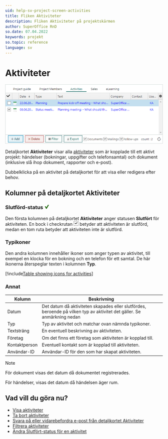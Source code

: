 ```yaml
---
uid: help-sv-project-screen-activities
title: Fliken Aktiviteter
description: Fliken Aktiviteter på projektskärmen
author: SuperOffice RnD
so.date: 07.04.2022
keywords: projekt
so.topic: reference
language: sv
---
```


# Aktiviteter

![Avsnittet för projektguidesaktiviteter -screenshot][img1]

Detaljkortet **Aktiviteter** visar alla [aktiviteter][1] som är kopplade till ett aktivt projekt: händelser (bokningar, uppgifter och telefonsamtal) och dokument (inklusive slå ihop dokument, rapporter och e-post).

Dubbelklicka på en aktivitet på detaljkortet för att visa eller redigera efter behov.

## Kolumner på detaljkortet Aktiviteter

### Slutförd-status ![ikon][img3]

Den första kolumnen på detaljkortet **Aktiviteter** anger statusen **Slutfört** för aktiviteten. En bock i checkrutan ![ikon][img2] betyder att aktiviteten är slutförd, medan en tom ruta betyder att aktiviteten inte är slutförd.

### Typikoner

Den andra kolumnen innehåller ikoner som anger typen av aktivitet, till exempel en klocka för en bokning och en telefon för ett samtal. De här ikonerna återspeglar texten i kolumnen **Typ**.

[!include[Table showing icons for activities](../../../learn/includes/table-activity-icons.md)]

### Annat

| Kolumn | Beskrivning |
|---|---|
| Datum | Det datum då aktiviteten skapades eller slutfördes, beroende på vilken typ av aktivitet det gäller. Se anmärkning nedan |
| Typ | Typ av aktivitet och matchar ovan nämnda typikoner. |
| Textsträng | En eventuell beskrivning av aktiviteten. |
| Företag | Om det finns ett företag som aktiviteten är kopplad till. |
| Kontaktperson | Eventuell kontakt som är kopplad till aktiviteten. |
| Användar-ID | Användar-ID för den som har skapat aktiviteten. |

> [!NOTE]
> För dokument visas det datum då dokumentet registrerades.
>
> För händelser, visas det datum då händelsen äger rum.

## Vad vill du göra nu?

* [Visa aktiviteter][3]
* [Ta bort aktiviteter][4]
* [Svara på eller vidarebefordra e-post från detaljkortet Aktiviteter][5]
* [Filtrera aktiviteter][7]
* [Ändra Slutfört-status för en aktivitet][2]

<!-- Referenced links -->
[1]: ../../../learn/activity/index.md
[2]: ../../../diary/learn/change-completed-status.md
[3]: ../../../learn/activity/view-activities.md
[4]: ../../../learn/activity/delete-activities-contact.md
[5]: ../../../learn/activity/send-email.md
[7]: ../../../learn/section-tabs/filter.md

<!-- Referenced images -->
[img1]: ../../../../media/loc/en/project/project-activities.png
[img2]: ../../../../media/icons/check.png
[img3]: ../../../../media/icons/sale-sold-details.png
